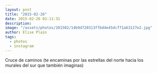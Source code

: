 ```yaml
---
layout: post
title: "2015-02-26"
date: 2015-02-26 02:11:31
description: 
image: "/assets/photos/201502/14b9d720313ffbd4e45dcf71a63127e2.jpg"
author: Elise Plain
tags: 
  - photos
  - instagram
---
```


Cruce de caminos (te encaminas por las estrellas del norte hacia los murales del sur que también imaginas)
<p></p>
